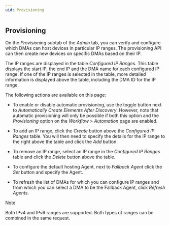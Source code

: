 ```yaml
---
uid: Provisioning
---
```


## Provisioning

On the *Provisioning* subtab of the *Admin* tab, you can verify and configure which DMAs can host devices in particular IP ranges. The provisioning API can then create new devices on specific DMAs based on their IP.

The IP ranges are displayed in the table *Configured IP Ranges*. This table displays the start IP, the end IP and the DMA name for each configured IP range. If one of the IP ranges is selected in the table, more detailed information is displayed above the table, including the DMA ID for the IP range.

The following actions are available on this page:

- To enable or disable automatic provisioning, use the toggle button next to *Automatically Create Elements After Discovery*. However, note that automatic provisioning will only be possible if both this option and the *Provisioning* option on the *Workflow* > *Automation* page are enabled.

- To add an IP range, click the *Create* button above the *Configured IP Ranges* table. You will then need to specify the details for the IP range to the right above the table and click the *Add* button.

- To remove an IP range, select an IP range in the *Configured IP Ranges* table and click the *Delete* button above the table.

- To configure the default hosting Agent, next to *Fallback Agent* click the *Set* button and specify the Agent.

- To refresh the list of DMAs for which you can configure IP ranges and from which you can select a DMA to be the Fallback Agent, click *Refresh Agents*.

> [!NOTE]
> Both IPv4 and IPv6 ranges are supported. Both types of ranges can be combined in the same request.
>
